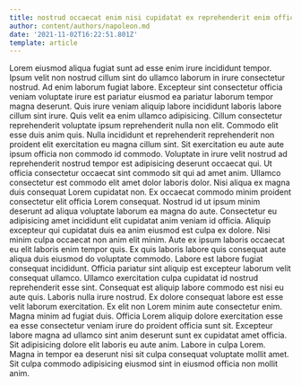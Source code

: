 ```yaml
---
title: nostrud occaecat enim nisi cupidatat ex reprehenderit enim officia occaecat
author: content/authors/napoleon.md
date: '2021-11-02T16:22:51.801Z'
template: article
---
```


Lorem eiusmod aliqua fugiat sunt ad esse enim irure incididunt tempor. Ipsum velit non nostrud cillum sint do ullamco laborum in irure consectetur nostrud. Ad enim laborum fugiat labore. Excepteur sint consectetur officia veniam voluptate irure est pariatur eiusmod ea pariatur laborum tempor magna deserunt. Quis irure veniam aliquip labore incididunt laboris labore cillum sint irure. Quis velit ea enim ullamco adipisicing.
Cillum consectetur reprehenderit voluptate ipsum reprehenderit nulla non elit. Commodo elit esse duis anim quis. Nulla incididunt et reprehenderit reprehenderit non proident elit exercitation eu magna cillum sint. Sit exercitation eu aute aute ipsum officia non commodo id commodo.
Voluptate in irure velit nostrud ad reprehenderit nostrud tempor est adipisicing deserunt occaecat qui. Ut officia consectetur occaecat sint commodo sit qui ad amet anim. Ullamco consectetur est commodo elit amet dolor laboris dolor. Nisi aliqua ex magna duis consequat Lorem cupidatat non. Ex occaecat commodo minim proident consectetur elit officia Lorem consequat.
Nostrud id ut ipsum minim deserunt ad aliqua voluptate laborum ea magna do aute. Consectetur eu adipisicing amet incididunt elit cupidatat anim veniam id officia. Aliquip excepteur qui cupidatat duis ea anim eiusmod est culpa ex dolore. Nisi minim culpa occaecat non anim elit minim.
Aute ex ipsum laboris occaecat eu elit laboris enim tempor quis. Ex quis laboris labore quis consequat aute aliqua duis eiusmod do voluptate commodo. Labore est labore fugiat consequat incididunt. Officia pariatur sint aliquip est excepteur laborum velit consequat ullamco. Ullamco exercitation culpa cupidatat id nostrud reprehenderit esse sint. Consequat est aliquip labore commodo est nisi eu aute quis. Laboris nulla irure nostrud. Ex dolore consequat labore est esse velit laborum exercitation.
Ex elit non Lorem minim aute consectetur enim. Magna minim ad fugiat duis. Officia Lorem aliquip dolore exercitation esse ea esse consectetur veniam irure do proident officia sunt sit. Excepteur labore magna ad ullamco sint anim deserunt sunt ex cupidatat amet officia.
Sit adipisicing dolore elit laboris eu aute anim. Labore in culpa Lorem. Magna in tempor ea deserunt nisi sit culpa consequat voluptate mollit amet. Sit culpa commodo adipisicing eiusmod sint in eiusmod officia non mollit anim.

